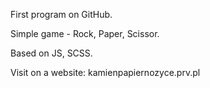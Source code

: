 First program on GitHub.

Simple game - Rock, Paper, Scissor.

Based on JS, SCSS.

Visit on a website: kamienpapiernozyce.prv.pl
